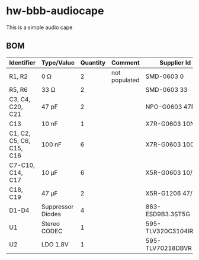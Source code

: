 hw-bbb-audiocape
================

This is a simple audio cape


## BOM
| Identifier | Type/Value | Quantity | Comment | Supplier Id | Supplier |
| ---        | ---        | ---      | ---     | ---         | ---      |
| R1, R2 | 0 Ω | 2 | not populated | SMD-0603 0  | [Reichelt][reichelt] |
| R5, R6 | 33 Ω | 2 |  | SMD-0603 33 | [Reichelt][reichelt] |
| C3, C4, C20, C21 | 47 pF | 2 |  | NPO-G0603 47P | [Reichelt][reichelt] |
| C13 | 10 nF | 1 |  | X7R-G0603 10N | [Reichelt][reichelt] |
| C1, C2, C5, C6, C15, C16 | 100 nF | 6 |  | X7R-G0603 100N | [Reichelt][reichelt] |
| C7-C10, C14, C17 | 10 µF | 6 |  | X5R-G0603 10/6 | [Reichelt][reichelt] |
| C18, C19 | 47 µF | 2 |  | X5R-G1206 47/6 | [Reichelt][reichelt] |
| D1-D4 | Suppressor Diodes | 4 |  | 863-ESD9B3.3ST5G | [Mouser][mouser] |
| U1 | Stereo CODEC | 1 |  | 595-TLV320C3104IRHBT | [Mouser][mouser] |
| U2 | LDO 1.8V | 1 |  | 595-TLV70218DBVR | [Mouser][mouser] |


[reichelt]: http://www.reichelt.de
[mouser]: http://mouser.com